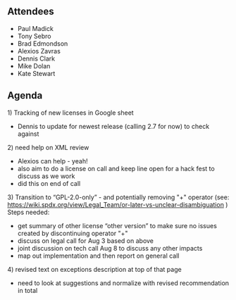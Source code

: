 ## Attendees

  - Paul Madick
  - Tony Sebro
  - Brad Edmondson
  - Alexios Zavras
  - Dennis Clark
  - Mike Dolan
  - Kate Stewart

## Agenda

1\) Tracking of new licenses in Google sheet

  - Dennis to update for newest release (calling 2.7 for now) to check
    against

2\) need help on XML review

  - Alexios can help - yeah\!
  - also aim to do a license on call and keep line open for a hack fest
    to discuss as we work
  - did this on end of call

3\) Transition to “GPL-2.0-only” - and potentially removing "+" operator
(see:
<https://wiki.spdx.org/view/Legal_Team/or-later-vs-unclear-disambiguation>
) Steps needed:

  - get summary of other license “other version” to make sure no issues
    created by discontinuing operator "+"
  - discuss on legal call for Aug 3 based on above
  - joint discussion on tech call Aug 8 to discuss any other impacts
  - map out implementation and then report on general call

4\) revised text on exceptions description at top of that page

  - need to look at suggestions and normalize with revised
    recommendation in total
